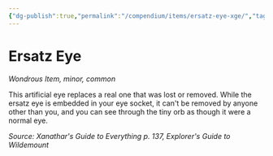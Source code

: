 ```yaml
---
{"dg-publish":true,"permalink":"/compendium/items/ersatz-eye-xge/","tags":["compendium/src/5e/xge","item/rarity/common","item/tier/minor","item/wondrous"]}
---
```


# Ersatz Eye
*Wondrous Item, minor, common*  


This artificial eye replaces a real one that was lost or removed. While the ersatz eye is embedded in your eye socket, it can't be removed by anyone other than you, and you can see through the tiny orb as though it were a normal eye.

*Source: Xanathar's Guide to Everything p. 137, Explorer's Guide to Wildemount*